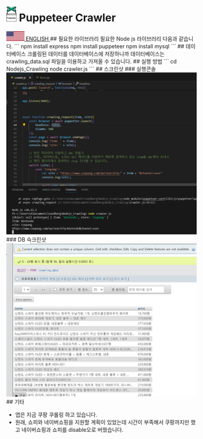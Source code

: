 # <img src="./img/puppeter_icon.png" height="40px"></img> Puppeteer Crawler
<a href="./README_eng.md">
  <img src="./img/flags/us.png" height="25px"></img>
  ENGLISH
</a>
## 필요한 라이브러리
필요한 Node js 라이브러리 다음과 같습니다.
```
npm install express
npm install puppeteer
npm install mysql
```
## 데이터베이스
크롤링된 데이터를 데이터베이스에 저장하니까 데이터베이스는 crawling_data.sql 파일을 이용하고 가져올 수 있습니다.
## 실행 방법
```
cd Nodejs_Crawling
node crawler.js
```
## 스크린샷
### 실행콘솔
<img src="img/execution_screen.png" />
### DB 슥크린샷
<img src="/img/db_screenshoot.png" />
## 기타
<ul>
  <li>앱은 지금 쿠팡 쿠롤링 하고 있습니다.</li>
  <li>원래, 쇼피와 네이버쇼핑을 지원할 계획이 있었는데 시간이 부족해서 쿠팡까지만 했고 네이버쇼핑과 쇼피를 disable오로 버꿨습니다.</li>
</ul>
